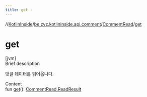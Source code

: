 ```yaml
---
title: get -
---
```

//[KotlinInside](../../index.md)/[be.zvz.kotlininside.api.comment](../index.md)/[CommentRead](index.md)/[get](get.md)



# get  
[jvm]  
Brief description  


댓글 데이터를 읽어옵니다.

  
Content  
fun [get](get.md)(): [CommentRead.ReadResult](-read-result/index.md)  



